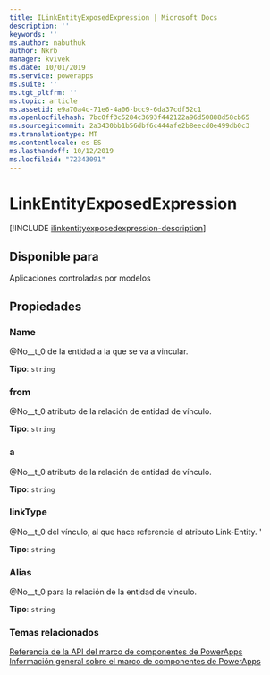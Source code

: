 ```yaml
---
title: ILinkEntityExposedExpression | Microsoft Docs
description: ''
keywords: ''
ms.author: nabuthuk
author: Nkrb
manager: kvivek
ms.date: 10/01/2019
ms.service: powerapps
ms.suite: ''
ms.tgt_pltfrm: ''
ms.topic: article
ms.assetid: e9a70a4c-71e6-4a06-bcc9-6da37cdf52c1
ms.openlocfilehash: 7bc0ff3c5284c3693f442122a96d50888d58cb65
ms.sourcegitcommit: 2a3430bb1b56dbf6c444afe2b8eecd0e499db0c3
ms.translationtype: MT
ms.contentlocale: es-ES
ms.lasthandoff: 10/12/2019
ms.locfileid: "72343091"
---
```

# <a name="linkentityexposedexpression"></a>LinkEntityExposedExpression

[!INCLUDE [ilinkentityexposedexpression-description](includes/ilinkentityexposedexpression-description.md)]

## <a name="available-for"></a>Disponible para 

Aplicaciones controladas por modelos

## <a name="properties"></a>Propiedades

### <a name="name"></a>Name

@No__t_0 de la entidad a la que se va a vincular.

**Tipo**: `string`

### <a name="from"></a>from

@No__t_0 atributo de la relación de entidad de vínculo.

**Tipo**: `string`

### <a name="to"></a>a

@No__t_0 atributo de la relación de entidad de vínculo.

**Tipo**: `string`

### <a name="linktype"></a>linkType

@No__t_0 del vínculo, al que hace referencia el atributo Link-Entity. '

**Tipo**: `string`

### <a name="alias"></a>Alias

@No__t_0 para la relación de la entidad de vínculo.

**Tipo**: `string`

### <a name="related-topics"></a>Temas relacionados

[Referencia de la API del marco de componentes de PowerApps](../reference/index.md)<br/>
[Información general sobre el marco de componentes de PowerApps](../overview.md)